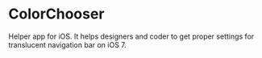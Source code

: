 ColorChooser
============

Helper app for iOS. It helps designers and coder to get proper settings for translucent navigation bar on iOS 7.
